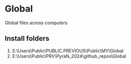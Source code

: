# Global
Global files across computers
## Install folders
1. E:\Users\Public\PUBLIC.PREVIOUS\Public\MY\Global
2. E:\Users\Public\PRV\PyraN_2024\github_repos\Global